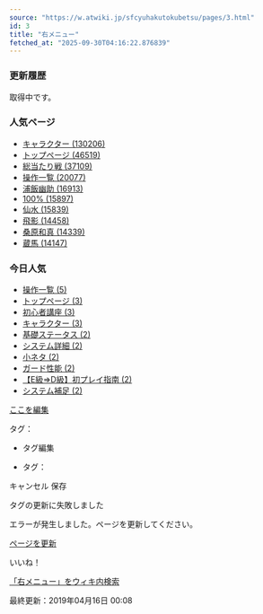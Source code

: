```yaml
---
source: "https://w.atwiki.jp/sfcyuhakutokubetsu/pages/3.html"
id: 3
title: "右メニュー"
fetched_at: "2025-09-30T04:16:22.876839"
---
```


### 更新履歴

取得中です。

  

### 人気ページ

* [キャラクター (130206)](https://w.atwiki.jp//w.atwiki.jp/sfcyuhakutokubetsu/pages/15.html "キャラクター (2859d) 合計 130206回")
* [トップページ (46519)](https://w.atwiki.jp//w.atwiki.jp/sfcyuhakutokubetsu/pages/1.html "トップページ (1939d) 合計 46519回")
* [総当たり戦 (37109)](https://w.atwiki.jp//w.atwiki.jp/sfcyuhakutokubetsu/pages/59.html "総当たり戦 (1938d) 合計 37109回")
* [操作一覧 (20077)](https://w.atwiki.jp//w.atwiki.jp/sfcyuhakutokubetsu/pages/38.html "操作一覧 (1955d) 合計 20077回")
* [浦飯幽助 (16913)](https://w.atwiki.jp//w.atwiki.jp/sfcyuhakutokubetsu/pages/16.html "浦飯幽助 (2463d) 合計 16913回")
* [100% (15897)](https://w.atwiki.jp//w.atwiki.jp/sfcyuhakutokubetsu/pages/31.html "100% (2576d) 合計 15897回")
* [仙水 (15839)](https://w.atwiki.jp//w.atwiki.jp/sfcyuhakutokubetsu/pages/35.html "仙水 (2294d) 合計 15839回")
* [飛影 (14458)](https://w.atwiki.jp//w.atwiki.jp/sfcyuhakutokubetsu/pages/18.html "飛影 (2003d) 合計 14458回")
* [桑原和真 (14339)](https://w.atwiki.jp//w.atwiki.jp/sfcyuhakutokubetsu/pages/17.html "桑原和真 (2642d) 合計 14339回")
* [蔵馬 (14147)](https://w.atwiki.jp//w.atwiki.jp/sfcyuhakutokubetsu/pages/19.html "蔵馬 (134d) 合計 14147回")

  

### 今日人気

* [操作一覧 (5)](https://w.atwiki.jp//w.atwiki.jp/sfcyuhakutokubetsu/pages/38.html "操作一覧 (1955d) 今日 5回")
* [トップページ (3)](https://w.atwiki.jp//w.atwiki.jp/sfcyuhakutokubetsu/pages/1.html "トップページ (1939d) 今日 3回")
* [初心者講座 (3)](https://w.atwiki.jp//w.atwiki.jp/sfcyuhakutokubetsu/pages/93.html "初心者講座 (1939d) 今日 3回")
* [キャラクター (3)](https://w.atwiki.jp//w.atwiki.jp/sfcyuhakutokubetsu/pages/15.html "キャラクター (2859d) 今日 3回")
* [基礎ステータス (2)](https://w.atwiki.jp//w.atwiki.jp/sfcyuhakutokubetsu/pages/41.html "基礎ステータス (3466d) 今日 2回")
* [システム詳細 (2)](https://w.atwiki.jp//w.atwiki.jp/sfcyuhakutokubetsu/pages/44.html "システム詳細 (59d) 今日 2回")
* [小ネタ (2)](https://w.atwiki.jp//w.atwiki.jp/sfcyuhakutokubetsu/pages/36.html "小ネタ (1955d) 今日 2回")
* [ガード性能 (2)](https://w.atwiki.jp//w.atwiki.jp/sfcyuhakutokubetsu/pages/40.html "ガード性能 (3420d) 今日 2回")
* [【E級⇒D級】初プレイ指南 (2)](https://w.atwiki.jp//w.atwiki.jp/sfcyuhakutokubetsu/pages/95.html "【E級⇒D級】初プレイ指南 (1939d) 今日 2回")
* [システム補足 (2)](https://w.atwiki.jp//w.atwiki.jp/sfcyuhakutokubetsu/pages/39.html "システム補足 (1732d) 今日 2回")

  

[ここを編集](https://w.atwiki.jp//w.atwiki.jp/sfcyuhakutokubetsu/pedit/3.html)

タグ：

+ タグ編集

* タグ：

キャンセル
保存

タグの更新に失敗しました

エラーが発生しました。ページを更新してください。

[ページを更新](https://w.atwiki.jp/sfcyuhakutokubetsu/pages/3.html)

いいね！

[「右メニュー」をウィキ内検索](https://w.atwiki.jp//w.atwiki.jp/sfcyuhakutokubetsu/search?andor=and&keyword=%E5%8F%B3%E3%83%A1%E3%83%8B%E3%83%A5%E3%83%BC)

最終更新：2019年04月16日 00:08